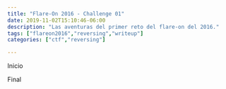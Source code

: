 ```yaml
---
title: "Flare-On 2016 - Challenge 01"
date: 2019-11-02T15:10:46-06:00
description: "Las aventuras del primer reto del flare-on del 2016."
tags: ["flareon2016","reversing","writeup"]
categories: ["ctf","reversing"]

---
```


Inicio
<!--more-->
Final
